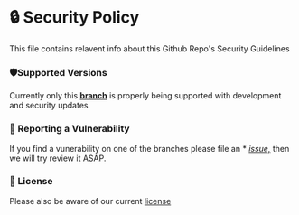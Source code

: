 # 🔒 Security Policy

This file contains relavent info about this Github Repo's Security Guidelines

### 🛡️Supported Versions

Currently only this **[branch](https://github.com/Cartrigger/QCXRSoonBot)** is properly being supported with development
and security updates

### 🚨 Reporting a Vulnerability

If you find a vunerability on one of the branches please file an  *
*[issue,](https://github.com/Cartrigger/QCXRSoonBot/issues/new)* then we will try review it ASAP.

### 📜 License

Please also be aware of our current [license](LICENSE)


